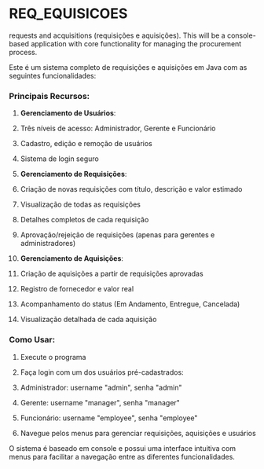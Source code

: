 # REQ_EQUISICOES

 requests and acquisitions (requisições e aquisições). This will be a console-based application with core functionality for managing the procurement process.



Este é um sistema completo de requisições e aquisições em Java com as seguintes funcionalidades:

### Principais Recursos:

1. **Gerenciamento de Usuários**:

1. Três níveis de acesso: Administrador, Gerente e Funcionário
2. Cadastro, edição e remoção de usuários
3. Sistema de login seguro



2. **Gerenciamento de Requisições**:

1. Criação de novas requisições com título, descrição e valor estimado
2. Visualização de todas as requisições
3. Detalhes completos de cada requisição
4. Aprovação/rejeição de requisições (apenas para gerentes e administradores)



3. **Gerenciamento de Aquisições**:

1. Criação de aquisições a partir de requisições aprovadas
2. Registro de fornecedor e valor real
3. Acompanhamento do status (Em Andamento, Entregue, Cancelada)
4. Visualização detalhada de cada aquisição





### Como Usar:

1. Execute o programa
2. Faça login com um dos usuários pré-cadastrados:

1. Administrador: username "admin", senha "admin"
2. Gerente: username "manager", senha "manager"
3. Funcionário: username "employee", senha "employee"



3. Navegue pelos menus para gerenciar requisições, aquisições e usuários


O sistema é baseado em console e possui uma interface intuitiva com menus para facilitar a navegação entre as diferentes funcionalidades.
